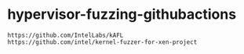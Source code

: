 # hypervisor-fuzzing-githubactions
~~~
https://github.com/IntelLabs/kAFL
https://github.com/intel/kernel-fuzzer-for-xen-project
~~~